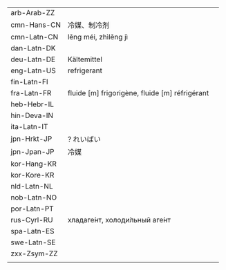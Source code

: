 | | | |
|-|-|-|
| arb-Arab-ZZ |  |  |
| cmn-Hans-CN | 冷媒、制冷剂 |  |
| cmn-Latn-CN | lěng méi, zhìlěng jì |  |
| dan-Latn-DK |  |  |
| deu-Latn-DE | Kältemittel |  |
| eng-Latn-US | refrigerant |  |
| fin-Latn-FI |  |  |
| fra-Latn-FR | fluide [m] frigorigène, fluide [m] réfrigérant |  |
| heb-Hebr-IL |  |  |
| hin-Deva-IN |  |  |
| ita-Latn-IT |  |  |
| jpn-Hrkt-JP | ? れいばい |  |
| jpn-Jpan-JP | 冷媒 |  |
| kor-Hang-KR |  |  |
| kor-Kore-KR |  |  |
| nld-Latn-NL |  |  |
| nob-Latn-NO |  |  |
| por-Latn-PT |  |  |
| rus-Cyrl-RU | хладаге́нт, холоди́льный аге́нт |  |
| spa-Latn-ES |  |  |
| swe-Latn-SE |  |  |
| zxx-Zsym-ZZ |  |  |
|  |  |  |
